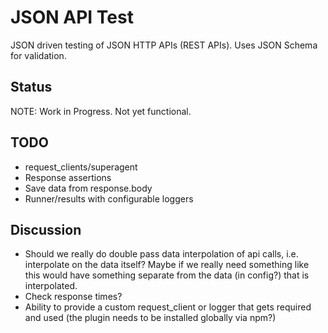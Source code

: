 # JSON API Test

JSON driven testing of JSON HTTP APIs (REST APIs). Uses JSON Schema for validation.

## Status

NOTE: Work in Progress. Not yet functional.

## TODO

* request_clients/superagent
* Response assertions
* Save data from response.body
* Runner/results with configurable loggers

## Discussion

* Should we really do double pass data interpolation of api calls, i.e. interpolate on the data itself? Maybe if we really need something like this would have something separate from the data (in config?) that is interpolated.
* Check response times?
* Ability to provide a custom request_client or logger that gets required and used (the plugin needs to be installed globally via npm?)
